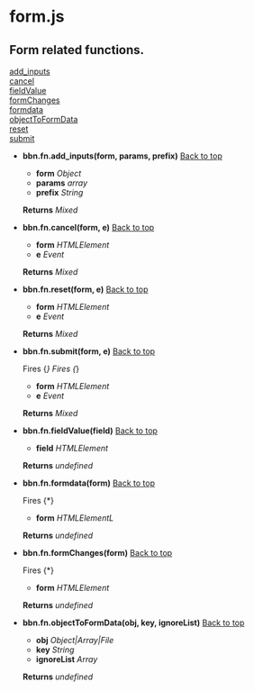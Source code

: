 # form.js

## Form related functions.

<a name="bbn_top"></a>[add_inputs](#add_inputs)  
[cancel](#cancel)  
[fieldValue](#fieldValue)  
[formChanges](#formChanges)  
[formdata](#formdata)  
[objectToFormData](#objectToFormData)  
[reset](#reset)  
[submit](#submit)  


- <a name="add_inputs"></a>**bbn.fn.add_inputs(form, params, prefix)** [Back to top](#bbn_top)

  * __form__ _Object_ 
  * __params__ _array_ 
  * __prefix__ _String_ 

  __Returns__ _Mixed_ 

- <a name="cancel"></a>**bbn.fn.cancel(form, e)** [Back to top](#bbn_top)

  * __form__ _HTMLElement_ 
  * __e__ _Event_ 

  __Returns__ _Mixed_ 

- <a name="reset"></a>**bbn.fn.reset(form, e)** [Back to top](#bbn_top)

  * __form__ _HTMLElement_ 
  * __e__ _Event_ 

  __Returns__ _Mixed_ 

- <a name="submit"></a>**bbn.fn.submit(form, e)** [Back to top](#bbn_top)

  Fires {*}
  Fires {*}
  * __form__ _HTMLElement_ 
  * __e__ _Event_ 

  __Returns__ _Mixed_ 

- <a name="fieldValue"></a>**bbn.fn.fieldValue(field)** [Back to top](#bbn_top)

  * __field__ _HTMLElement_ 

  __Returns__ _undefined_ 

- <a name="formdata"></a>**bbn.fn.formdata(form)** [Back to top](#bbn_top)

  Fires {*}
  * __form__ _HTMLElementL_ 

  __Returns__ _undefined_ 

- <a name="formChanges"></a>**bbn.fn.formChanges(form)** [Back to top](#bbn_top)

  Fires {*}
  * __form__ _HTMLElement_ 

  __Returns__ _undefined_ 

- <a name="objectToFormData"></a>**bbn.fn.objectToFormData(obj, key, ignoreList)** [Back to top](#bbn_top)

  * __obj__ _Object|Array|File_ 
  * __key__ _String_ 
  * __ignoreList__ _Array_ 

  __Returns__ _undefined_ 